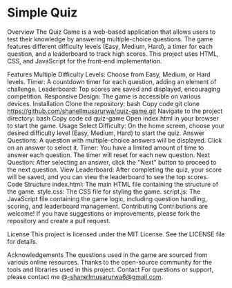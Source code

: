 # Simple Quiz

Overview
The Quiz Game is a web-based application that allows users to test their knowledge by answering multiple-choice questions. The game features different difficulty levels (Easy, Medium, Hard), a timer for each question, and a leaderboard to track high scores. This project uses HTML, CSS, and JavaScript for the front-end implementation.

Features
Multiple Difficulty Levels: Choose from Easy, Medium, or Hard levels.
Timer: A countdown timer for each question, adding an element of challenge.
Leaderboard: Top scores are saved and displayed, encouraging competition.
Responsive Design: The game is accessible on various devices.
Installation
Clone the repository:
bash
Copy code
git clone https://github.com/shanellmusarurwa/quiz-game.git
Navigate to the project directory:
bash
Copy code
cd quiz-game
Open index.html in your browser to start the game.
Usage
Select Difficulty: On the home screen, choose your desired difficulty level (Easy, Medium, Hard) to start the quiz.
Answer Questions: A question with multiple-choice answers will be displayed. Click on an answer to select it.
Timer: You have a limited amount of time to answer each question. The timer will reset for each new question.
Next Question: After selecting an answer, click the "Next" button to proceed to the next question.
View Leaderboard: After completing the quiz, your score will be saved, and you can view the leaderboard to see the top scores.
Code Structure
index.html: The main HTML file containing the structure of the game.
style.css: The CSS file for styling the game.
script.js: The JavaScript file containing the game logic, including question handling, scoring, and leaderboard management.
Contributing
Contributions are welcome! If you have suggestions or improvements, please fork the repository and create a pull request.

License
This project is licensed under the MIT License. See the LICENSE file for details.

Acknowledgements
The questions used in the game are sourced from various online resources.
Thanks to the open-source community for the tools and libraries used in this project.
Contact
For questions or support, please contact me @-shanellmusarurwa6@gmail.com.


 
